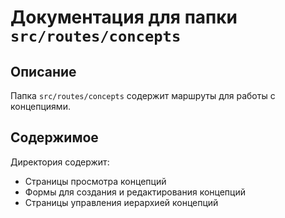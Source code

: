 # Документация для папки `src/routes/concepts`

## Описание
Папка `src/routes/concepts` содержит маршруты для работы с концепциями.

## Содержимое
Директория содержит:

- Страницы просмотра концепций
- Формы для создания и редактирования концепций
- Страницы управления иерархией концепций